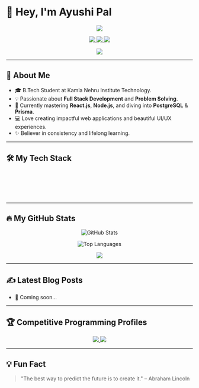 # 👋 Hey, I'm Ayushi Pal

<p align="center">
  <img src="https://capsule-render.vercel.app/api?type=waving&color=gradient&height=200&text=Welcome%20to%20my%20Profile!&animation=fadeIn&fontColor=ffffff&fontSize=60" />
</p>

<p align="center">
  <a href="https://www.linkedin.com/in/ayushi-pal-4450b233a/"> <!-- Replace with real LinkedIn URL -->
    <img src="https://img.shields.io/badge/LinkedIn-0077B5?style=for-the-badge&logo=linkedin&logoColor=white" />
  </a>
  <a href="mailto:ayushi.email@example.com"> <!-- Replace with real email -->
    <img src="https://img.shields.io/badge/Gmail-D14836?style=for-the-badge&logo=gmail&logoColor=white" />
  </a>
  <a href="https://ayushi-portfolio.vercel.app/"> <!-- Replace with real portfolio URL -->
    <img src="https://img.shields.io/badge/Portfolio-342AC8?style=for-the-badge&logo=web&logoColor=white" />
  </a>
</p>

<p align="center">
  <img src="https://komarev.com/ghpvc/?username=ayushiGitHubID&label=Profile%20Views&color=blueviolet&style=flat-square" />
</p>

---

## 🚀 About Me

- 🎓 B.Tech Student at Kamla Nehru Institute Technology.
- 💡 Passionate about **Full Stack Development** and **Problem Solving**.
- 🌱 Currently mastering **React.js**, **Node.js**, and diving into **PostgreSQL** & **Prisma**.
- 💻 Love creating impactful web applications and beautiful UI/UX experiences.
- ✨ Believer in consistency and lifelong learning.

---

## 🛠️ My Tech Stack

<div align="center">
  <marquee behavior="scroll" direction="left" scrollamount="5" style="width: 100%; white-space: nowrap; overflow: hidden; padding: 10px 0;">
    <img src="https://skillicons.dev/icons?i=c" height="45" style="margin: 0 20px;" />
    <img src="https://skillicons.dev/icons?i=cpp" height="45" style="margin: 0 20px;" />
    <img src="https://skillicons.dev/icons?i=java" height="45" style="margin: 0 20px;" />
    <img src="https://skillicons.dev/icons?i=python" height="45" style="margin: 0 20px;" />
    <img src="https://skillicons.dev/icons?i=js" height="45" style="margin: 0 20px;" />
    <img src="https://skillicons.dev/icons?i=html" height="45" style="margin: 0 20px;" />
    <img src="https://skillicons.dev/icons?i=css" height="45" style="margin: 0 20px;" />
    <img src="https://skillicons.dev/icons?i=react" height="45" style="margin: 0 20px;" />
    <img src="https://skillicons.dev/icons?i=git" height="45" style="margin: 0 20px;" />
    <img src="https://skillicons.dev/icons?i=github" height="45" style="margin: 0 20px;" />
    <img src="https://skillicons.dev/icons?i=vscode" height="45" style="margin: 0 20px;" />
    <img src="https://skillicons.dev/icons?i=postman" height="45" style="margin: 0 20px;" />
  </marquee>
</div>

---

## 🔥 My GitHub Stats


<p align="center">
  <img src="https://github-readme-stats.vercel.app/api?username=Ayushi-1508&show_icons=true&theme=dracula&rank_icon=github" alt="GitHub Stats" />
</p>

<p align="center">
  <img src="https://github-readme-stats.vercel.app/api/top-langs/?username=Ayushi-1508&layout=compact&theme=dracula" alt="Top Languages" />
</p>


<p align="center">
  <img src="https://github-profile-summary-cards.vercel.app/api/cards/profile-details?username=Ayushi-1508&theme=dracula" />
</p>


---

## ✍️ Latest Blog Posts

<!-- BLOG-POST-LIST:START -->
<!-- Replace this with an auto-blog fetcher or manual links -->
- 🚧 Coming soon...
<!-- BLOG-POST-LIST:END -->

---

## 🏆 Competitive Programming Profiles

<p align="center">
  <a href="https://codeforces.com/profile/ayushiCodeforcesID"> <!-- Replace with actual ID -->
    <img src="https://img.shields.io/badge/Codeforces-445f9d?style=for-the-badge&logo=codeforces&logoColor=white" />
  </a>
  <a href="https://leetcode.com/ayushiLeetcodeID"> <!-- Replace with actual ID -->
    <img src="https://img.shields.io/badge/LeetCode-FFA116?style=for-the-badge&logo=leetcode&logoColor=black" />
  </a>
</p>

---

## 💡 Fun Fact

> "The best way to predict the future is to create it." – Abraham Lincoln
